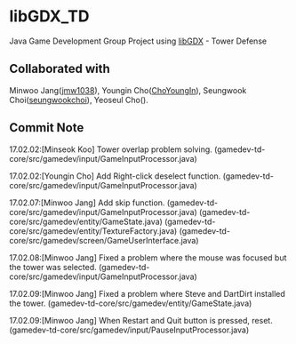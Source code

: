 # libGDX_TD
Java Game Development Group Project using [libGDX] - Tower Defense

[libGDX]: https://libgdx.badlogicgames.com/

## Collaborated with
 Minwoo Jang([jmw1038]), Youngin Cho([ChoYoungIn]), Seungwook Choi([seungwookchoi]), Yeoseul Cho().

[jmw1038]: https://github.com/jmw1038
[ChoYoungIn]: https://github.com/ChoYoungIn
[seungwookchoi]: https://github.com/seungwookchoi

## Commit Note
17.02.02:[Minseok Koo] Tower overlap problem solving. 
	(gamedev-td-core/src/gamedev/input/GameInputProcessor.java)

17.02.02:[Youngin Cho] Add Right-click deselect function. 
	(gamedev-td-core/src/gamedev/input/GameInputProcessor.java)

17.02.07:[Minwoo Jang] Add skip function. 
	(gamedev-td-core/src/gamedev/input/GameInputProcessor.java)
	(gamedev-td-core/src/gamedev/entity/GameState.java)
	(gamedev-td-core/src/gamedev/entity/TextureFactory.java)
	(gamedev-td-core/src/gamedev/screen/GameUserInterface.java)

17.02.08:[Minwoo Jang] Fixed a problem where the mouse was focused but the tower was selected. 
	(gamedev-td-core/src/gamedev/input/GameInputProcessor.java)

17.02.09:[Minwoo Jang] Fixed a problem where Steve and DartDirt installed the tower. 
	(gamedev-td-core/src/gamedev/entity/GameState.java)

17.02.09:[Minwoo Jang] When Restart and Quit button is pressed, reset.
	(gamedev-td-core/src/gamedev/input/PauseInputProcessor.java)
	
